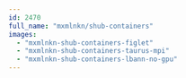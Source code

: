 ```yaml
---
id: 2470
full_name: "mxmlnkn/shub-containers"
images: 
  - "mxmlnkn-shub-containers-figlet"
  - "mxmlnkn-shub-containers-taurus-mpi"
  - "mxmlnkn-shub-containers-lbann-no-gpu"
---
```

